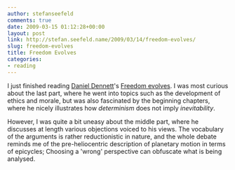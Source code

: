 ```yaml
---
author: stefanseefeld
comments: true
date: 2009-03-15 01:12:28+00:00
layout: post
link: http://stefan.seefeld.name/2009/03/14/freedom-evolves/
slug: freedom-evolves
title: Freedom Evolves
categories:
- reading
---
```


I just finished reading [Daniel Dennett](http://wikipedia.org/wiki/Daniel_Dennett)'s [Freedom evolves](http://en.wikipedia.org/wiki/Freedom_Evolves). I was most curious about the last part, where he went into topics such as the development of ethics and morale, but was also fascinated by the beginning chapters, where he nicely illustrates how _determinism_ does not imply _inevitability_.

However, I was quite a bit uneasy about the middle part, where he discusses at length various objections voiced to his views. The vocabulary of the arguments is rather reductionistic in nature, and the whole debate reminds me of the pre-heliocentric description of planetary motion in terms of epicycles; Choosing a 'wrong' perspective can obfuscate what is being analysed.
